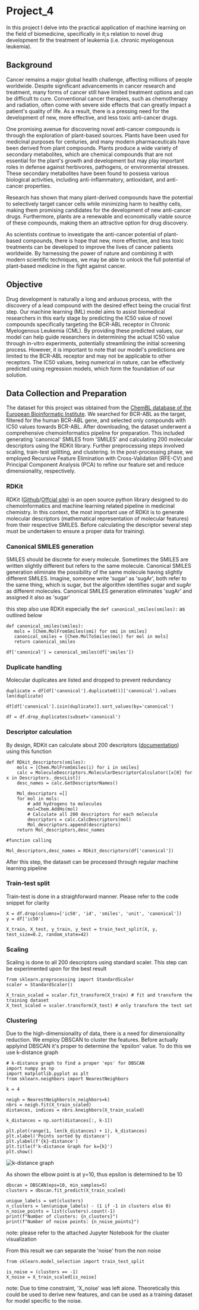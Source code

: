 # Project_4

In this project I delve into the practical application of machine learning on the field of biomedicine, specifically in it;s relation to novel drug development fir the treatment of leukemia (i.e. chronic myelogenous leukemia).

## Background
Cancer remains a major global health challenge, affecting millions of people worldwide. Despite significant advancements in cancer research and treatment, many forms of cancer still have limited treatment options and can be difficult to cure. Conventional cancer therapies, such as chemotherapy and radiation, often come with severe side effects that can greatly impact a patient's quality of life. As a result, there is a pressing need for the development of new, more effective, and less toxic anti-cancer drugs.

One promising avenue for discovering novel anti-cancer compounds is through the exploration of plant-based sources. Plants have been used for medicinal purposes for centuries, and many modern pharmaceuticals have been derived from plant compounds. Plants produce a wide variety of secondary metabolites, which are chemical compounds that are not essential for the plant's growth and development but may play important roles in defense against herbivores, pathogens, or environmental stresses. These secondary metabolites have been found to possess various biological activities, including anti-inflammatory, antioxidant, and anti-cancer properties.

Research has shown that many plant-derived compounds have the potential to selectively target cancer cells while minimizing harm to healthy cells, making them promising candidates for the development of new anti-cancer drugs. Furthermore, plants are a renewable and economically viable source of these compounds, making them an attractive option for drug discovery.

As scientists continue to investigate the anti-cancer potential of plant-based compounds, there is hope that new, more effective, and less toxic treatments can be developed to improve the lives of cancer patients worldwide. By harnessing the power of nature and combining it with modern scientific techniques, we may be able to unlock the full potential of plant-based medicine in the fight against cancer.

## Objective

Drug development is naturally a long and arduous process, with the discovery of a lead compound with the desired effect being the crucial first step. Our machine learning (ML) model aims to assist biomedical researchers in this early stage by predicting the IC50 value of novel compounds specifically targeting the BCR-ABL receptor in Chronic Myelogenous Leukemia (CML). By providing these predicted values, our model can help guide researchers in determining the actual IC50 value through in-vitro experiments, potentially streamlining the initial screening process. However, it is important to note that our model's predictions are limited to the BCR-ABL receptor and may not be applicable to other receptors. The IC50 values, being numerical in nature, can be effectively predicted using regression models, which form the foundation of our solution.

## Data Collection and Preparation

The dataset for this project was obtained from the [ChemBL database of the European Bioinformatic Institute](https://www.ebi.ac.uk/chembl/). We searched for BCR-ABL as the target, filtered for the human BCR-ABL gene, and selected only compounds with IC50 values towards BCR-ABL. After downloading, the dataset underwent a comprehensive chemoinformatics pipeline for preparation. This included generating 'canonical' SMILES from 'SMILES' and calculating 200 molecular descriptors using the RDKit library. Further preprocessing steps involved scaling, train-test splitting, and clustering. In the post-processing phase, we employed Recursive Feature Elimination with Cross-Validation (RFE-CV) and Principal Component Analysis (PCA) to refine our feature set and reduce dimensionality, respectively.

### RDKit

RDKit ([Github](https://github.com/rdkit/rdkit)/[Offcial site](https://www.rdkit.org])) is an open source python library designed to do chemoinformatics and machine learning related pipeline in medicinal chemistry. In this context, the most important use of RDKit is to generate molecular descriptors (mathematical representation of molecular features) from their respective SMILES. Before calculating the descriptor several step must be undertaken to ensure a proper data for training\

### Canonical SMILES generation

SMILES should be discrete for every molecule. Sometimes the SMILES are written slightly different but refers to the same molecule. Canonical SMILES generation eliminate the possibility of the same molecule having slightly different SMILES. Imagine, someone write 'sugar' as 'sugAr', both refer to the same thing, which is sugar, but the algorithm identifies sugar and sugAr as different molecules. Canonical SMILES generation eliminates 'sugAr' and assigned it also as 'sugar'

this step also use RDKit especially the ```def canonical_smiles(smiles):``` as outlined below

```
def canonical_smiles(smiles):
   mols = [Chem.MolFromSmiles(smi) for smi in smiles]
   canonical_smiles = [Chem.MolToSmiles(mol) for mol in mols]
   return canonical_smiles

df['canonical'] = canonical_smiles(df['smiles'])
```

### Duplicate handling

Molecular duplicates are listed and dropped to prevent redundancy 

```
duplicate = df[df['canonical'].duplicated()]['canonical'].values
len(duplicate)
```
```
df[df['canonical'].isin(duplicate)].sort_values(by='canonical')
```
```
df = df.drop_duplicates(subset='canonical')
```

### Descriptor calculation

By design, RDKit can calculate about 200 descriptors ([documentation](https://www.rdkit.org/docs/GettingStartedInPython.html#list-of-available-descriptors)) using this function

```
def RDkit_descriptors(smiles):
    mols = [Chem.MolFromSmiles(i) for i in smiles]
    calc = MoleculeDescriptors.MolecularDescriptorCalculator([x[0] for x in Descriptors._descList])
    desc_names = calc.GetDescriptorNames()

    Mol_descriptors =[]
    for mol in mols:
        # add hydrogens to molecules
        mol=Chem.AddHs(mol)
        # Calculate all 200 descriptors for each molecule
        descriptors = calc.CalcDescriptors(mol)
        Mol_descriptors.append(descriptors)
    return Mol_descriptors,desc_names
```
```
#function calling

Mol_descriptors,desc_names = RDkit_descriptors(df['canonical'])
```

After this step, the dataset can be processed through regular machine learning pipeline

### Train-test split

Train-test is done in a straighforward manner. Please refer to the code snippet for clarity

```
X = df.drop(columns=['ic50', 'id', 'smiles', 'unit', 'canonical'])
y = df['ic50']

X_train, X_test, y_train, y_test = train_test_split(X, y, test_size=0.2, random_state=42)

```

### Scaling

Scaling is done to all 200 descriptors using standard scaler. This step can be experimented upon for the best result

```
from sklearn.preprocessing import StandardScaler
scaler = StandardScaler()

X_train_scaled = scaler.fit_transform(X_train) # fit and transform the training dataset
X_test_scaled = scaler.transform(X_test) # only transform the test set

```

### Clustering

Due to the high-dimensionality of data, there is a need for dimensionality reduction. We employ DBSCAN to cluster the features. Before actually applyind DBSCAN it's proper to determine the 'epsilon' value. To do this we use k-distance graph

```
# k-distance graph to find a proper 'eps' for DBSCAN
import numpy as np
import matplotlib.pyplot as plt
from sklearn.neighbors import NearestNeighbors

k = 4

neigh = NearestNeighbors(n_neighbors=k)
nbrs = neigh.fit(X_train_scaled)
distances, indices = nbrs.kneighbors(X_train_scaled)

k_distances = np.sort(distances[:, k-1])

plt.plot(range(1, len(k_distances) + 1), k_distances)
plt.xlabel('Points sorted by distance')
plt.ylabel(f'{k}-distance')
plt.title(f'k-distance Graph for k={k}')
plt.show()
```
![k-distance graph](https://example.com/path/to/image.png)

As shown the elbow point is at y=10, thus epsilon is determined to be 10

```
dbscan = DBSCAN(eps=10, min_samples=5)
clusters = dbscan.fit_predict(X_train_scaled)

unique_labels = set(clusters)
n_clusters = len(unique_labels) - (1 if -1 in clusters else 0)
n_noise_points = list(clusters).count(-1)
print(f"Number of clusters: {n_clusters}")
print(f"Number of noise points: {n_noise_points}")
```
note: please refer to the attached Jupyter Notebook for the cluster visualization

From this result we can separate the 'noise' from the non noise

```
from sklearn.model_selection import train_test_split

is_noise = (clusters == -1)
X_noise = X_train_scaled[is_noise]

```
note: Due to time constraint, 'X_noise' was left alone. Theoretically this could be used to derive new features, and can be used as a training dataset for model specific to the noise.


